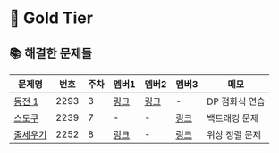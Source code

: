 # 🥇 Gold Tier


## 📚 해결한 문제들

| 문제명 | 번호 | 주차 | 멤버1 | 멤버2 | 멤버3 | 메모 |
|--------|------|--------|--------|--------|--------|------|
| [동전 1](https://www.acmicpc.net/problem/2293) | 2293 | 3 | [링크](#) | [링크](#) | - | DP 점화식 연습 |
| [스도쿠](https://www.acmicpc.net/problem/2239) | 2239 | 7 | - | - | [링크](#) | 백트래킹 문제 |
| [줄세우기](https://www.acmicpc.net/problem/2252) | 2252 | 8 | [링크](#) | - | [링크](#) | 위상 정렬 문제 |